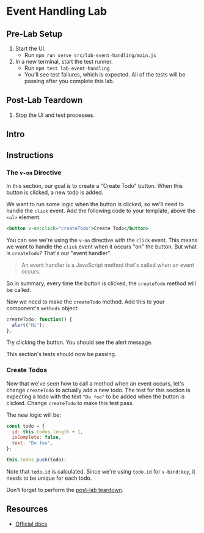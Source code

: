 # Event Handling Lab

## Pre-Lab Setup

1. Start the UI.
   - Run `npm run serve src/lab-event-handling/main.js`
2. In a new terminal, start the test runner.
   - Run `npm test lab-event-handling`
   - You'll see test failures, which is expected. All of the tests will be passing after you complete this lab.

## Post-Lab Teardown

1. Stop the UI and test processes.

## Intro

## Instructions

### The `v-on` Directive

In this section, our goal is to create a "Create Todo" button. When this button is clicked, a new todo is added.

We want to run some logic when the button is clicked, so we'll need to handle the `click` event. Add the following code to your template, above the `<ul>` element.

```hbs
<button v-on:click="createTodo">Create Todo</button>
```

You can see we're using the `v-on` directive with the `click` event. This means we want to handle the `click` event when it occurs "on" the button. But what is `createTodo`? That's our "event handler".

> An event handler is a JavaScript method that's called when an event occurs.

So in summary, every time the button is clicked, the `createTodo` method will be called.

Now we need to make the `createTodo` method. Add this to your component's `methods` object:

```js
createTodo: function() {
  alert("Hi");
},
```

Try clicking the button. You should see the alert message.

This section's tests should now be passing.

### Create Todos

Now that we've seen how to call a method when an event occurs, let's change `createTodo` to actually add a new todo. The test for this section is expecting a todo with the text `"Do foo"` to be added when the button is clicked. Change `createTodo` to make this test pass.

The new logic will be:

```js
const todo = {
  id: this.todos.length + 1,
  isComplete: false,
  text: "Do foo",
};

this.todos.push(todo);
```

Note that `todo.id` is calculated. Since we're using `todo.id` for `v-bind:key`, it needs to be unique for each todo.

Don't forget to perform the [post-lab teardown](#post-lab-teardown).

## Resources

- [Official docs](https://vuejs.org/v2/guide/events.html)
